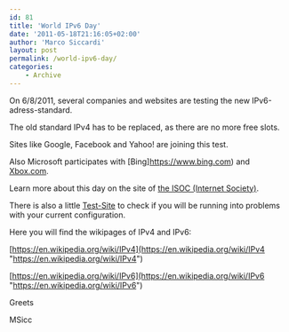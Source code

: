 ```yaml
---
id: 81
title: 'World IPv6 Day'
date: '2011-05-18T21:16:05+02:00'
author: 'Marco Siccardi'
layout: post
permalink: /world-ipv6-day/
categories:
    - Archive
---
```


On 6/8/2011, several companies and websites are testing the new IPv6-adress-standard.

The old standard IPv4 has to be replaced, as there are no more free slots.

Sites like Google, Facebook and Yahoo! are joining this test.

Also Microsoft participates with [Bing]https://www.bing.com) and [Xbox.com](https://www.xbox.com/).

Learn more about this day on the site of [the ISOC (Internet Society)](https://isoc.org/wp/worldipv6day/participants/).

There is also a little [Test-Site](https://test-ipv6.com/) to check if you will be running into problems with your current configuration.

Here you will find the wikipages of IPv4 and IPv6:

[https://en.wikipedia.org/wiki/IPv4](https://en.wikipedia.org/wiki/IPv4 "https://en.wikipedia.org/wiki/IPv4")

[https://en.wikipedia.org/wiki/IPv6](https://en.wikipedia.org/wiki/IPv6 "https://en.wikipedia.org/wiki/IPv6")

Greets

MSicc